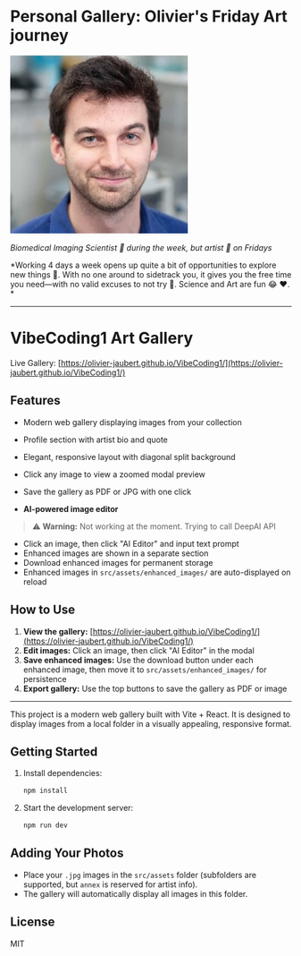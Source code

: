 # Personal Gallery: Olivier's Friday Art journey

![Olivier Jaubert](src/assets/annex/Picture_OJ.jpg)

_Biomedical Imaging Scientist 🧬 during the week, but artist 🎨 on Fridays_

*Working 4 days a week opens up quite a bit of opportunities to explore new things 🌱. With no one around to sidetrack you, it gives you the free time you need—with no valid excuses to not try 🚀. Science and Art are fun 😂 ❤️. *

---

# VibeCoding1 Art Gallery

Live Gallery: [https://olivier-jaubert.github.io/VibeCoding1/](https://olivier-jaubert.github.io/VibeCoding1/)

## Features

- Modern web gallery displaying images from your collection
- Profile section with artist bio and quote
- Elegant, responsive layout with diagonal split background
- Click any image to view a zoomed modal preview
- Save the gallery as PDF or JPG with one click

- **AI-powered image editor**
> ⚠️ **Warning:** Not working at the moment. Trying to call DeepAI API 
  - Click an image, then click "AI Editor" and input text prompt 
  - Enhanced images are shown in a separate section
  - Download enhanced images for permanent storage
- Enhanced images in `src/assets/enhanced_images/` are auto-displayed on reload

## How to Use

1. **View the gallery:** [https://olivier-jaubert.github.io/VibeCoding1/](https://olivier-jaubert.github.io/VibeCoding1/)
2. **Edit images:** Click an image, then click "AI Editor" in the modal
3. **Save enhanced images:** Use the download button under each enhanced image, then move it to `src/assets/enhanced_images/` for persistence
4. **Export gallery:** Use the top buttons to save the gallery as PDF or image

---

This project is a modern web gallery built with Vite + React. It is designed to display images from a local folder in a visually appealing, responsive format.

## Getting Started
1. Install dependencies:
   ```sh
   npm install
   ```
2. Start the development server:
   ```sh
   npm run dev
   ```

## Adding Your Photos
- Place your `.jpg` images in the `src/assets` folder (subfolders are supported, but `annex` is reserved for artist info).
- The gallery will automatically display all images in this folder.

## License
MIT

